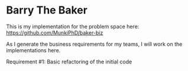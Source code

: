 # Barry The Baker
This is my implementation for the problem space here: https://github.com/MunkiPhD/baker-biz

As I generate the business requirements for my teams, I will work on the implementations here.

Requirement #1: Basic refactoring of the initial code